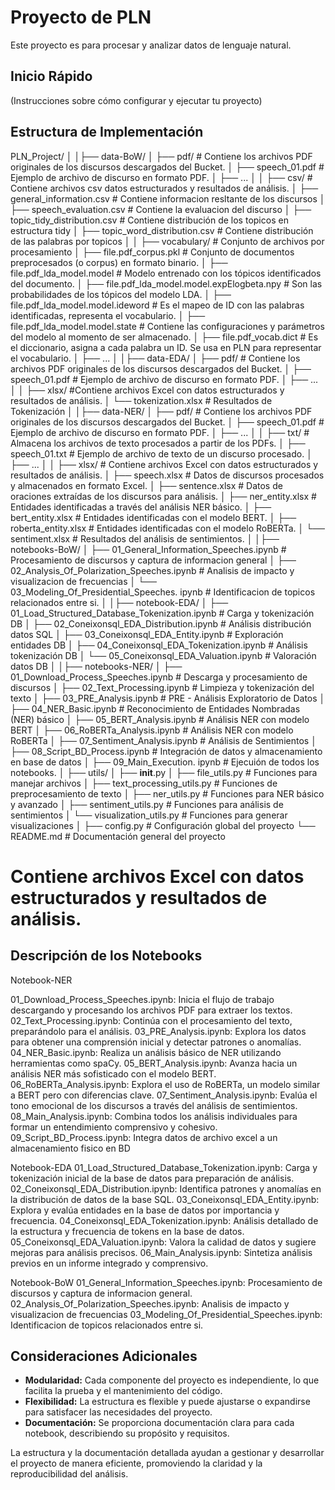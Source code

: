 # Proyecto de PLN

Este proyecto es para procesar y analizar datos de lenguaje natural.

## Inicio Rápido

(Instrucciones sobre cómo configurar y ejecutar tu proyecto)

## Estructura de Implementación

PLN_Project/
│
│├── data-BoW/
│	├── pdf/                  						# Contiene los archivos PDF originales de los discursos descargados del Bucket.
│   		├── speech_01.pdf 					# Ejemplo de archivo de discurso en formato PDF.
│   		├── ...
│
│	├── csv/                  						# Contiene archivos csv datos estructurados y resultados de análisis.
│   		├── general_information.csv  			# Contiene informacion resltante de los discursos
│    		├── speech_evaluation.csv				# Contiene la evaluacion del discurso
│    		├── topic_tidy_distribution.csv   			# Contiene distribución de los topicos en estructura tidy
│   		├── topic_word_distribution.csv 			# Contiene distribución de las palabras por topicos
│
│	├── vocabulary/                 					# Conjunto de archivos por procesamiento
│   		├── file.pdf_corpus.pkl      				# Conjunto de documentos preprocesados (o corpus) en formato binario.
│    		├── file.pdf_lda_model.model    			# Modelo entrenado con los tópicos identificados del documento.
│    		├── file.pdf_lda_model.model.expElogbeta.npy   # Son las probabilidades de los tópicos del modelo LDA.
│    		├── file.pdf_lda_model.model.ideword  	# Es el mapeo de ID con las palabras identificadas, representa el vocabulario.
│    		├── file.pdf_lda_model.model.state 		# Contiene las configuraciones y parámetros del modelo al momento de ser almacenado.
│    		├── file.pdf_vocab.dict    				# Es el diccionario, asigna a cada palabra un ID. Se usa en PLN para representar el vocabulario.
│   		├── ...
│
│├── data-EDA/
│	├── pdf/                  						# Contiene los archivos PDF originales de los discursos descargados del Bucket.
│   		├── speech_01.pdf 					# Ejemplo de archivo de discurso en formato PDF.
│   		├── ...
│
│	├── xlsx/                  						#Contiene archivos Excel con datos estructurados y resultados de análisis.
│    	└── tokenization.xlsx    						# Resultados de Tokenización
│
│├── data-NER/
│	├── pdf/                  						# Contiene los archivos PDF originales de los discursos descargados del Bucket.
│   		├── speech_01.pdf 					# Ejemplo de archivo de discurso en formato PDF.
│   		├── ...
│
│	├── txt/                  						# Almacena los archivos de texto procesados a partir de los PDFs.
│   		├── speech_01.txt  					# Ejemplo de archivo de texto de un discurso procesado.
│   	├── ...
│
│	├── xlsx/                 						# Contiene archivos Excel con datos estructurados y resultados de análisis.
│   	├── speech.xlsx       						# Datos de discursos procesados y almacenados en formato Excel.
│    	├── sentence.xlsx     						# Datos de oraciones extraídas de los discursos para análisis.
│    	├── ner_entity.xlsx   						# Entidades identificadas a través del análisis NER básico.
│    	├── bert_entity.xlsx  						# Entidades identificadas con el modelo BERT.
│    	├── roberta_entity.xlsx 						# Entidades identificadas con el modelo RoBERTa.
│    	└── sentiment.xlsx    						# Resultados del análisis de sentimientos.
│
│├── notebooks-BoW/
│   ├── 01_General_Information_Speeches.ipynb 		# Procesamiento de discursos y captura de informacion general
│   ├── 02_Analysis_Of_Polarization_Speeches.ipynb           # Analisis de impacto y visualizacion de frecuencias
│   └── 03_Modeling_Of_Presidential_Speeches. ipynb	# Identificacion de topicos relacionados entre si.
│
│├── notebook-EDA/
│   ├── 01_Load_Structured_Database_Tokenization.ipynb    # Carga y tokenización DB
│   ├── 02_Coneixonsql_EDA_Distribution.ipynb          # Análisis distribución datos SQL
│   ├── 03_Coneixonsql_EDA_Entity.ipynb                    # Exploración entidades DB
│   ├── 04_Coneixonsql_EDA_Tokenization.ipynb         # Análisis tokenización DB
│   └── 05_Coneixonsql_EDA_Valuation.ipynb             	# Valoración datos DB
│
│├── notebooks-NER/
│   ├── 01_Download_Process_Speeches.ipynb 		# Descarga y procesamiento de discursos
│   ├── 02_Text_Processing.ipynb           			# Limpieza y tokenización del texto
│   ├── 03_PRE_Analysis.ipynb                        		# PRE - Análisis Exploratorio de Datos
│   ├── 04_NER_Basic.ipynb                  				# Reconocimiento de Entidades Nombradas (NER) básico
│   ├── 05_BERT_Analysis.ipynb              			# Análisis NER con modelo BERT
│   ├── 06_RoBERTa_Analysis.ipynb           			# Análisis NER con modelo RoBERTa
│   ├── 07_Sentiment_Analysis.ipynb         			# Análisis de Sentimientos
│   ├── 08_Script_BD_Process.ipynb             			# Integración de datos y almacenamiento en base de datos
│   ├── 09_Main_Execution. ipynb                   		# Ejecuión de todos los notebooks.
│
├── utils/
│   ├── __init__.py
│   ├── file_utils.py             						# Funciones para manejar archivos
│   ├── text_processing_utils.py  					# Funciones de preprocesamiento de texto
│   ├── ner_utils.py              						# Funciones para NER básico y avanzado
│   ├── sentiment_utils.py        					# Funciones para análisis de sentimientos
│   └── visualization_utils.py    					# Funciones para generar visualizaciones
│
├── config.py                    						# Configuración global del proyecto
└── README.md                 						# Documentación general del proyecto

# Contiene archivos Excel con datos estructurados y resultados de análisis.

## Descripción de los Notebooks

Notebook-NER

01_Download_Process_Speeches.ipynb: Inicia el flujo de trabajo descargando y procesando los archivos PDF para extraer los textos.
02_Text_Processing.ipynb: Continúa con el procesamiento del texto, preparándolo para el análisis.
03_PRE_Analysis.ipynb: Explora los datos para obtener una comprensión inicial y detectar patrones o anomalías.
04_NER_Basic.ipynb: Realiza un análisis básico de NER utilizando herramientas como spaCy.
05_BERT_Analysis.ipynb: Avanza hacia un análisis NER más sofisticado con el modelo BERT.
06_RoBERTa_Analysis.ipynb: Explora el uso de RoBERTa, un modelo similar a BERT pero con diferencias clave.
07_Sentiment_Analysis.ipynb: Evalúa el tono emocional de los discursos a través del análisis de sentimientos.
08_Main_Analysis.ipynb: Combina todos los análisis individuales para formar un entendimiento comprensivo y cohesivo.
09_Script_BD_Process.ipynb: Integra datos de archivo excel a un almacenamiento fisico en BD

Notebook-EDA
01_Load_Structured_Database_Tokenization.ipynb: Carga y tokenización inicial de la base de datos para preparación de análisis.
02_Coneixonsql_EDA_Distribution.ipynb: Identifica patrones y anomalías en la distribución de datos de la base SQL.
03_Coneixonsql_EDA_Entity.ipynb: Explora y evalúa entidades en la base de datos por importancia y frecuencia.
04_Coneixonsql_EDA_Tokenization.ipynb: Análisis detallado de la estructura y frecuencia de tokens en la base de datos.
05_Coneixonsql_EDA_Valuation.ipynb: Valora la calidad de datos y sugiere mejoras para análisis precisos.
06_Main_Analysis.ipynb: Sintetiza análisis previos en un informe integrado y comprensivo.

Notebook-BoW
01_General_Information_Speeches.ipynb: Procesamiento de discursos y captura de informacion general.
02_Analysis_Of_Polarization_Speeches.ipynb: Analisis de impacto y visualizacion de frecuencias
03_Modeling_Of_Presidential_Speeches.ipynb: Identificacion de topicos relacionados entre si.

## Consideraciones Adicionales

- **Modularidad:** Cada componente del proyecto es independiente, lo que facilita la prueba y el mantenimiento del código.
- **Flexibilidad:** La estructura es flexible y puede ajustarse o expandirse para satisfacer las necesidades del proyecto.
- **Documentación:** Se proporciona documentación clara para cada notebook, describiendo su propósito y requisitos.

La estructura y la documentación detallada ayudan a gestionar y desarrollar el proyecto de manera eficiente, promoviendo la claridad y la reproducibilidad del análisis.
